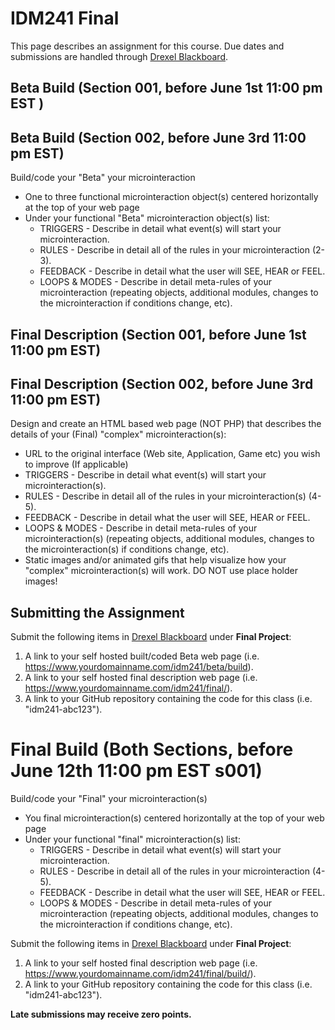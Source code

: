 # IDM241 Final

This page describes an assignment for this course. Due dates and submissions are handled through [Drexel Blackboard](https://learn.dcollege.net/).


## Beta Build  (Section 001, before June 1st  11:00 pm EST )
## Beta Build  (Section 002, before June 3rd  11:00 pm EST)

Build/code your "Beta" your microinteraction

- One to three functional microinteraction object(s) centered horizontally at the top of your web page
- Under your functional "Beta" microinteraction object(s) list:
  - TRIGGERS - Describe in detail what event(s) will start your microinteraction.
  - RULES - Describe in detail all of the rules in your microinteraction (2-3).
  - FEEDBACK - Describe in detail what the user will SEE, HEAR or FEEL.
  - LOOPS & MODES - Describe in detail meta-rules of your microinteraction (repeating objects, additional modules, changes to the microinteraction if conditions change, etc).

## Final Description (Section 001, before June 1st  11:00 pm EST)
## Final Description (Section 002, before June 3rd  11:00 pm EST)

Design and create an HTML based web page (NOT PHP) that describes the details of your (Final) "complex" microinteraction(s):

- URL to the original interface (Web site, Application, Game etc) you wish to improve (If applicable)
- TRIGGERS - Describe in detail what event(s) will start your microinteraction(s).
- RULES - Describe in detail all of the rules in your microinteraction(s) (4-5).
- FEEDBACK - Describe in detail what the user will SEE, HEAR or FEEL.
- LOOPS & MODES - Describe in detail meta-rules of your microinteraction(s) (repeating objects, additional modules, changes to the microinteraction(s) if conditions change, etc).
- Static images and/or animated gifs that help visualize how your "complex" microinteraction(s) will work. DO NOT use place holder images!

## Submitting the Assignment

Submit the following items in [Drexel Blackboard](https://learn.dcollege.net/) under **Final Project**:

1. A link to your self hosted built/coded Beta web page (i.e. https://www.yourdomainname.com/idm241/beta/build).
1. A link to your self hosted final description web page (i.e. https://www.yourdomainname.com/idm241/final/).
1. A link to your GitHub repository containing the code for this class (i.e. "idm241-abc123").


# Final Build (Both Sections, before June 12th 11:00 pm EST s001)

Build/code your "Final" your microinteraction(s)

- You final microinteraction(s) centered horizontally at the top of your web page
- Under your functional "final" microinteraction(s) list:
  - TRIGGERS - Describe in detail what event(s) will start your microinteraction.
  - RULES - Describe in detail all of the rules in your microinteraction (4-5).
  - FEEDBACK - Describe in detail what the user will SEE, HEAR or FEEL.
  - LOOPS & MODES - Describe in detail meta-rules of your microinteraction (repeating objects, additional modules, changes to the microinteraction if conditions change, etc).

Submit the following items in [Drexel Blackboard](https://learn.dcollege.net/) under **Final Project**:

1. A link to your self hosted final description web page (i.e. https://www.yourdomainname.com/idm241/final/build/).
1. A link to your GitHub repository containing the code for this class (i.e. "idm241-abc123").


**Late submissions may receive zero points.**